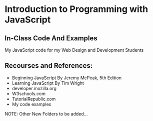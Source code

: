 # Introduction to Programming with JavaScript
## In-Class Code And Examples
My JavaScript code for my Web Design and Development Students

## Recourses and References:
- Beginning JavaScript By Jeremy McPeak, 5th Edition
- Learning JavaScript By Tim Wright
- developer.mozilla.org
- W3schools.com
- TutorialRepublic.com
- My code examples

NOTE: Other New Folders to be added...
